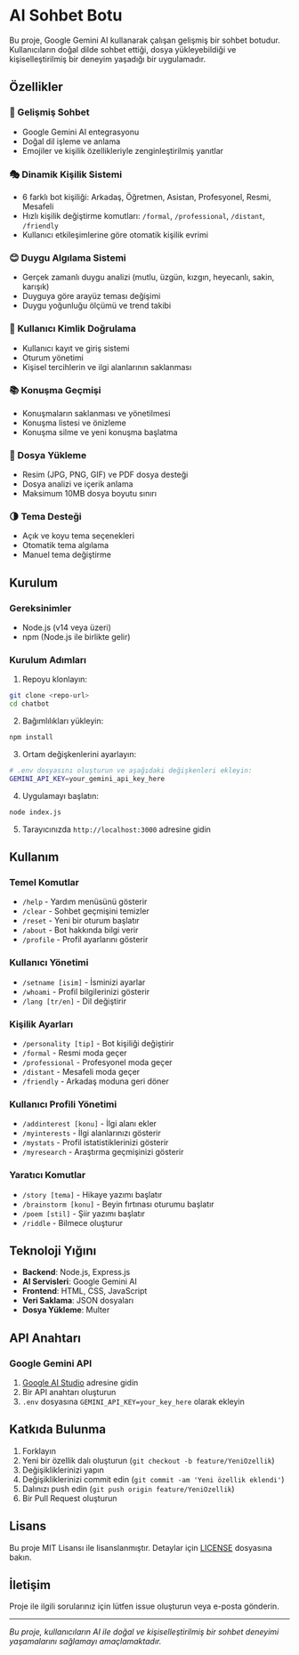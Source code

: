 # AI Sohbet Botu

Bu proje, Google Gemini AI kullanarak çalışan gelişmiş bir sohbet botudur. Kullanıcıların doğal dilde sohbet ettiği, dosya yükleyebildiği ve kişiselleştirilmiş bir deneyim yaşadığı bir uygulamadır.

## Özellikler

### 💬 Gelişmiş Sohbet
- Google Gemini AI entegrasyonu
- Doğal dil işleme ve anlama
- Emojiler ve kişilik özellikleriyle zenginleştirilmiş yanıtlar

### 🎭 Dinamik Kişilik Sistemi
- 6 farklı bot kişiliği: Arkadaş, Öğretmen, Asistan, Profesyonel, Resmi, Mesafeli
- Hızlı kişilik değiştirme komutları: `/formal`, `/professional`, `/distant`, `/friendly`
- Kullanıcı etkileşimlerine göre otomatik kişilik evrimi

### 😊 Duygu Algılama Sistemi
- Gerçek zamanlı duygu analizi (mutlu, üzgün, kızgın, heyecanlı, sakin, karışık)
- Duyguya göre arayüz teması değişimi
- Duygu yoğunluğu ölçümü ve trend takibi

### 🔐 Kullanıcı Kimlik Doğrulama
- Kullanıcı kayıt ve giriş sistemi
- Oturum yönetimi
- Kişisel tercihlerin ve ilgi alanlarının saklanması

### 📚 Konuşma Geçmişi
- Konuşmaların saklanması ve yönetilmesi
- Konuşma listesi ve önizleme
- Konuşma silme ve yeni konuşma başlatma

### 📎 Dosya Yükleme
- Resim (JPG, PNG, GIF) ve PDF dosya desteği
- Dosya analizi ve içerik anlama
- Maksimum 10MB dosya boyutu sınırı

### 🌗 Tema Desteği
- Açık ve koyu tema seçenekleri
- Otomatik tema algılama
- Manuel tema değiştirme

## Kurulum

### Gereksinimler
- Node.js (v14 veya üzeri)
- npm (Node.js ile birlikte gelir)

### Kurulum Adımları

1. Repoyu klonlayın:
```bash
git clone <repo-url>
cd chatbot
```

2. Bağımlılıkları yükleyin:
```bash
npm install
```

3. Ortam değişkenlerini ayarlayın:
```bash
# .env dosyasını oluşturun ve aşağıdaki değişkenleri ekleyin:
GEMINI_API_KEY=your_gemini_api_key_here
```

4. Uygulamayı başlatın:
```bash
node index.js
```

5. Tarayıcınızda `http://localhost:3000` adresine gidin

## Kullanım

### Temel Komutlar
- `/help` - Yardım menüsünü gösterir
- `/clear` - Sohbet geçmişini temizler
- `/reset` - Yeni bir oturum başlatır
- `/about` - Bot hakkında bilgi verir
- `/profile` - Profil ayarlarını gösterir

### Kullanıcı Yönetimi
- `/setname [isim]` - İsminizi ayarlar
- `/whoami` - Profil bilgilerinizi gösterir
- `/lang [tr/en]` - Dil değiştirir

### Kişilik Ayarları
- `/personality [tip]` - Bot kişiliği değiştirir
- `/formal` - Resmi moda geçer
- `/professional` - Profesyonel moda geçer
- `/distant` - Mesafeli moda geçer
- `/friendly` - Arkadaş moduna geri döner

### Kullanıcı Profili Yönetimi
- `/addinterest [konu]` - İlgi alanı ekler
- `/myinterests` - İlgi alanlarınızı gösterir
- `/mystats` - Profil istatistiklerinizi gösterir
- `/myresearch` - Araştırma geçmişinizi gösterir

### Yaratıcı Komutlar
- `/story [tema]` - Hikaye yazımı başlatır
- `/brainstorm [konu]` - Beyin fırtınası oturumu başlatır
- `/poem [stil]` - Şiir yazımı başlatır
- `/riddle` - Bilmece oluşturur

## Teknoloji Yığını

- **Backend**: Node.js, Express.js
- **AI Servisleri**: Google Gemini AI
- **Frontend**: HTML, CSS, JavaScript
- **Veri Saklama**: JSON dosyaları
- **Dosya Yükleme**: Multer

## API Anahtarı

### Google Gemini API
1. [Google AI Studio](https://makersuite.google.com/) adresine gidin
2. Bir API anahtarı oluşturun
3. `.env` dosyasına `GEMINI_API_KEY=your_key_here` olarak ekleyin

## Katkıda Bulunma

1. Forklayın
2. Yeni bir özellik dalı oluşturun (`git checkout -b feature/YeniOzellik`)
3. Değişikliklerinizi yapın
4. Değişikliklerinizi commit edin (`git commit -am 'Yeni özellik eklendi'`)
5. Dalınızı push edin (`git push origin feature/YeniOzellik`)
6. Bir Pull Request oluşturun

## Lisans

Bu proje MIT Lisansı ile lisanslanmıştır. Detaylar için [LICENSE](LICENSE) dosyasına bakın.

## İletişim

Proje ile ilgili sorularınız için lütfen issue oluşturun veya e-posta gönderin.

---

*Bu proje, kullanıcıların AI ile doğal ve kişiselleştirilmiş bir sohbet deneyimi yaşamalarını sağlamayı amaçlamaktadır.*